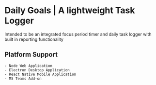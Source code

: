 # Daily Goals | A lightweight Task Logger
Intended to be an integrated focus period timer and daily task logger with built in reporting functionality

## Platform Support
    - Node Web Application
    - Electron Desktop Application
    - React Native Mobile Application
    - MS Teams Add-on